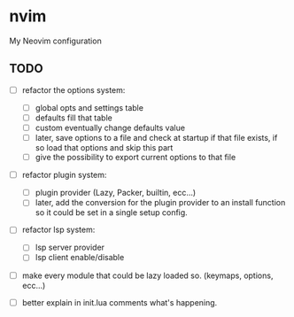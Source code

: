 # nvim
My Neovim configuration

## TODO
- [ ] refactor the options system:
    - [ ] global opts and settings table
    - [ ] defaults fill that table
    - [ ] custom eventually change defaults value
    - [ ] later, save options to a file and check at startup if that file
          exists, if so load that options and skip this part
    - [ ] give the possibility to export current options to that file

- [ ] refactor plugin system:
    - [ ] plugin provider (Lazy, Packer, builtin, ecc...)
    - [ ] later, add the conversion for the plugin provider to an install
          function so it could be set in a single setup config.

- [ ] refactor lsp system:
    - [ ] lsp server provider
    - [ ] lsp client enable/disable

- [ ] make every module that could be lazy loaded so. (keymaps, options, ecc...)

- [ ] better explain in init.lua comments what's happening.
